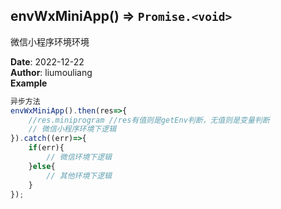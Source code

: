 ## envWxMiniApp() ⇒ <code>Promise.&lt;void&gt;</code>
<p>微信小程序环境环境</p>

**Date**: 2022-12-22  
**Author**: liumouliang  
**Example**  
```javascript
异步方法
envWxMiniApp().then(res=>{
    //res.miniprogram //res有值则是getEnv判断，无值则是变量判断
    // 微信小程序环境下逻辑
}).catch((err)=>{
    if(err){
        // 微信环境下逻辑
    }else{
        // 其他环境下逻辑
    }
});
```
